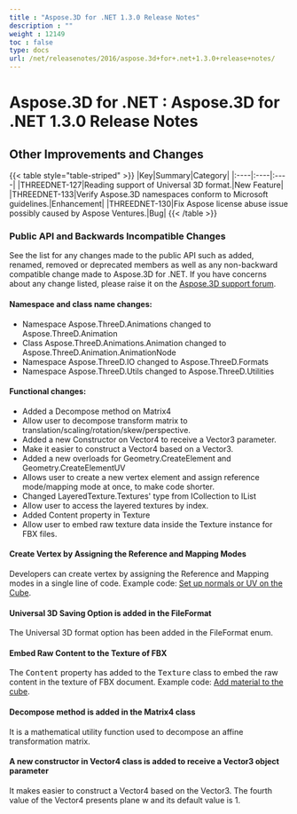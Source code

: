 ```yaml
---
title : "Aspose.3D for .NET 1.3.0 Release Notes" 
description : "" 
weight : 12149 
toc : false
type: docs
url: /net/releasenotes/2016/aspose.3d+for+.net+1.3.0+release+notes/
---
```


# Aspose.3D for .NET : Aspose.3D for .NET 1.3.0 Release Notes


## Other Improvements and Changes

{{< table style="table-striped" >}}
|Key|Summary|Category|
|:----|:----|:----|
|THREEDNET-127|Reading support of Universal 3D format.|New Feature|
|THREEDNET-133|Verify Aspose.3D namespaces conform to Microsoft guidelines.|Enhancement|
|THREEDNET-130|Fix Aspose license abuse issue possibly caused by Aspose Ventures.|Bug|
{{< /table >}}

### Public API and Backwards Incompatible Changes

See the list for any changes made to the public API such as added, renamed, removed or deprecated members as well as any non-backward compatible change made to Aspose.3D for .NET. If you have concerns about any change listed, please raise it on the [Aspose.3D support forum](http://www.aspose.com/community/forums/aspose.3d-product-family/535/showforum.aspx).

#### Namespace and class name changes:

*   Namespace Aspose.ThreeD.Animations changed to Aspose.ThreeD.Animation
*   Class Aspose.ThreeD.Animations.Animation changed to Aspose.ThreeD.Animation.AnimationNode
*   Namespace Aspose.ThreeD.IO changed to Aspose.ThreeD.Formats
*   Namespace Aspose.ThreeD.Utils changed to Aspose.ThreeD.Utilities

#### Functional changes:

*   Added a Decompose method on Matrix4
*   Allow user to decompose transform matrix to translation/scaling/rotation/skew/perspective.
*   Added a new Constructor on Vector4 to receive a Vector3 parameter.
*   Make it easier to construct a Vector4 based on a Vector3.
*   Added a new overloads for Geometry.CreateElement and Geometry.CreateElementUV
*   Allows user to create a new vertex element and assign reference mode/mapping mode at once, to make code shorter.
*   Changed LayeredTexture.Textures' type from ICollection to IList
*   Allow user to access the layered textures by index.
*   Added Content property in Texture
*   Allow user to embed raw texture data inside the Texture instance for FBX files.

#### Create Vertex by Assigning the Reference and Mapping Modes

Developers can create vertex by assigning the Reference and Mapping modes in a single line of code. Example code: [Set up normals or UV on the Cube](https://docs2.aspose.com/3d/net/developerguide/geometry/set+up+normals+or+uv+on+the+cube+and+add+material+to+3d+entities).

#### Universal 3D Saving Option is added in the FileFormat

The Universal 3D format option has been added in the FileFormat enum.

#### Embed Raw Content to the Texture of FBX

The <tt>Content</tt> property has added to the <tt>Texture</tt> class to embed the raw content in the texture of FBX document. Example code: [Add material to the cube](http://www.aspose.com/docs/display/3dnet/Set+up+normals+or+UV+on+the+Cube+and+Add+material+to+the+cube#SetupnormalsorUVontheCubeandAddmaterialtothecube-Addmaterialtothecube).

#### Decompose method is added in the Matrix4 class

It is a mathematical utility function used to decompose an affine transformation matrix.

#### A new constructor in Vector4 class is added to receive a Vector3 object parameter

It makes easier to construct a Vector4 based on the Vector3. The fourth value of the Vector4 presents plane w and its default value is 1.

